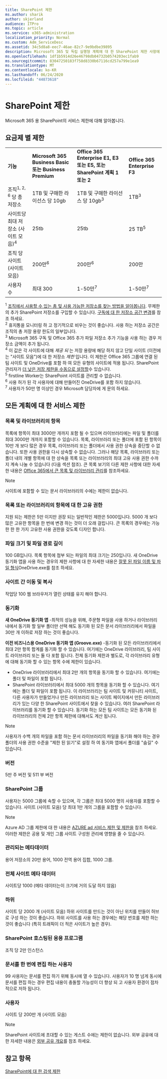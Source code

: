 ```yaml
---
title: SharePoint 제한
ms.author: sharik
author: skjerland
audience: ITPro
ms.topic: article
ms.service: o365-administration
localization_priority: Normal
ms.custom: Adm_ServiceDesc
ms.assetid: 34c5d8a8-eec7-46ae-82c7-9e9bdbe39895
description: Microsoft 365 및 독립 실행형 계획에 대 한 SharePoint 제한 사항에 대해 알아봅니다.
ms.openlocfilehash: 1df1b5914d26e46798db04732b0574203ec1fab9
ms.sourcegitcommit: 83047250183f758d8330b67116cd257a799e1ea9
ms.translationtype: MT
ms.contentlocale: ko-KR
ms.lasthandoff: 06/24/2020
ms.locfileid: "44873618"
---
```

# <a name="sharepoint-limits"></a>SharePoint 제한

Microsoft 365 용 SharePoint의 서비스 제한에 대해 알아봅니다.
  
## <a name="limits-by-plan"></a>요금제 별 제한 

|||||
|:-----|:-----|:-----|:-----|
|**기능** <br/> |**Microsoft 365 Business Basic 또는 Business Premium** <br/> |**Office 365 Enterprise E1, E3 또는 E5, 또는 SharePoint 계획 1 또는 2** <br/> | **Office 365 Enterprise F3** <br/> |
|조직<sup>1, 2, 6</sup> 당 총 저장소 <br/> |1TB 및 구매한 라이선스 당 10gb  <br/> |1TB 및 구매한 라이선스 당 10gb<sup>3</sup> <br/> |1TB<sup>3</sup> <br/> |
|사이트당 최대 저장소 (사이트 모음)<sup>4</sup><br/> |25tb <br/> |25tb <br/> |25 TB<sup>5</sup> <br/> |
|조직 당 사이트 (사이트 모음)  <br/> |200만<sup>6</sup> <br/> |200만<sup>6</sup> <br/> |200만<br/> |
|사용자 수  <br/> |최대 300  <br/> |1-50만<sup>7</sup> <br/> |1-50만<sup>7</sup> <br/> |
   
<sup>1</sup> [조직에서 사용할 수 있는 총 및 사용 가능한 저장소를 찾는 방법을 알아봅니다](/sharepoint/manage-site-collection-storage-limits). 무제한의 추가 SharePoint 저장소를 구입할 수 있습니다. [구독에 대 한 저장소 공간 변경](/office365/admin/subscriptions-and-billing/add-storage-space)를 참조 하세요. 
<br/><sup>2</sup> 휴지통을 모니터링 하 고 정기적으로 비우는 것이 좋습니다. 사용 하는 저장소 공간은 조직의 총 저장 용량 한도의 일부입니다. 
<br/> <sup>3</sup> Microsoft 365 구독 및 Office 365 추가 파일 저장소 추가 기능을 사용 하는 경우 저장소 금액이 추가 됩니다. 
<br/> <sup>4</sup> 이 값은 각 사이트에 대해 *제공 되* 는 저장 용량에 해당 하지 않고 단일 사이트 (이전에는 "사이트 모음")에 대 한 저장소 *제한* 입니다. 이 제한은 Office 365 그룹에 연결 된 팀 사이트 및 OneDrive를 포함 하 여 모든 유형의 사이트에 적용 됩니다. SharePoint 관리자가 [더 낮은 저장 제한을 수동으로 설정할](/sharepoint/manage-site-collection-storage-limits#manage-individual-site-storage-limits)수 있습니다. 
<br/> <sup>5</sup> firstline Worker는 SharePoint 사이트를 관리할 수 없습니다. 
<br/> <sup>6</sup> 사용 허가 된 각 사용자에 대해 만들어진 OneDrive를 포함 하지 않습니다. 
<br/> <sup>7</sup> 사용자가 50만 명 이상인 경우 Microsoft 담당자에 게 문의 하세요. 
  
## <a name="service-limits-for-all-plans"></a>모든 계획에 대 한 서비스 제한

### <a name="items-in-lists-and-libraries"></a>목록 및 라이브러리의 항목

목록에 항목이 최대 3000만 개까지 포함 될 수 있으며 라이브러리에는 파일 및 폴더를 최대 3000만 개까지 포함할 수 있습니다. 목록, 라이브러리 또는 폴더에 포함 된 항목이 10만 개 보다 많은 경우 목록, 라이브러리 또는 폴더에서 사용 권한 상속을 중단할 수 없습니다. 또한 사용 권한을 다시 상속할 수 없습니다. 그러나 해당 목록, 라이브러리 또는 폴더 내의 개별 항목에 대 한 상속을 목록 또는 라이브러리의 최대 고유 사용 권한 수까지 계속 나눌 수 있습니다 (다음 섹션 참조). 큰 목록 보기의 다른 제한 사항에 대한 자세한 내용은 [Office 365에서 큰 목록 및 라이브러리 관리](https://support.office.com/article/b4038448-ec0e-49b7-b853-679d3d8fb784)를 참조하세요. 

> [!NOTE]
> 사이트에 포함할 수 있는 문서 라이브러리의 수에는 제한이 없습니다.

### <a name="unique-permissions-for-items-in-a-list-or-library"></a>목록 또는 라이브러리의 항목에 대 한 고유 권한

지원 되는 제한은 5만 이지만 권장 되는 일반적인 제한은 5000입니다. 5000 개 보다 많은 고유한 항목을 한 번에 변경 하는 것이 더 오래 걸립니다. 큰 목록의 경우에는 가능한 한 한 가지 고유한 사용 권한을 갖도록 디자인 합니다.

### <a name="file-size-and-file-path-length"></a>파일 크기 및 파일 경로 길이

100 GB입니다. 목록 항목에 첨부 되는 파일의 최대 크기는 250입니다. 새 OneDrive 동기화 앱을 사용 하는 경우의 제한 사항에 대 한 자세한 내용은 [잘못 된 파일 이름 및 파일 형식](https://support.office.com/article/64883a5d-228e-48f5-b3d2-eb39e07630fa)OneDrive.exe를 참조 하세요.

### <a name="moving-and-copying-across-sites"></a>사이트 간 이동 및 복사

작업당 100 웹 브라우저가 열린 상태를 유지 해야 합니다.

### <a name="sync"></a>동기화

**새 OneDrive 동기화 앱** -최적의 성능을 위해, 주문형 파일을 사용 하거나 라이브러리 내에서 동기화 할 일부 폴더만 선택 해도 동기화 된 모든 문서 라이브러리에서 파일을 30만 개 이하로 저장 하는 것이 좋습니다.

**이전 비즈니스용 OneDrive 동기화 앱 (Groove.exe)** -동기화 된 모든 라이브러리에서 최대 2만 항목 합계를 동기화 할 수 있습니다. 여기에는 OneDrive 라이브러리, 팀 사이트 라이브러리 또는 둘 다 포함 됩니다. 전체 동기화 제한과 별도로, 각 라이브러리 유형에 대해 동기화 할 수 있는 항목 수에 제한이 있습니다.

   - OneDrive 라이브러리에서 최대 2만 개의 항목을 동기화 할 수 있습니다. 여기에는 폴더 및 파일이 포함 됩니다. 
   - SharePoint 라이브러리에서 최대 5000 개의 항목을 동기화 할 수 있습니다. 여기에는 폴더 및 파일이 포함 됩니다. 이 라이브러리는 팀 사이트 및 커뮤니티 사이트, 다른 사용자가 만들었거나 만든 라이브러리 또는 사이트 페이지에서 만든 라이브러리가 있는 다양 한 SharePoint 사이트에서 찾을 수 있습니다. 여러 SharePoint 라이브러리를 동기화 할 수 있습니다. 동기화 하는 모든 팀 사이트는 모든 동기화 된 라이브러리의 전체 2만 항목 제한에 대해서도 계산 됩니다.

> [!NOTE]
> 사용자가 수백 개의 파일을 포함 하는 문서 라이브러리의 파일을 동기화 해야 하는 경우 폴더의 사용 권한 수준을 "제한 된 읽기"로 설정 하 여 동기화 앱에서 폴더를 "숨길" 수 있습니다. 

### <a name="versions"></a>버전

5만 주 버전 및 511 부 버전

### <a name="sharepoint-groups"></a>SharePoint 그룹

사용자는 5000 그룹에 속할 수 있으며, 각 그룹은 최대 5000 명의 사용자를 포함할 수 있습니다. 사이트 (사이트 모음) 당 최대 1만 개의 그룹을 포함할 수 있습니다.

> [!NOTE]
> Azure AD 그룹 제한에 대 한 내용은 [AZURE ad 서비스 제한 및 제한을](/azure/active-directory/users-groups-roles/directory-service-limits-restrictions) 참조 하세요. 이러한 제한은 공용 및 개인 그룹 사이트 구성원 관리에 영향을 줄 수 있습니다. 

### <a name="managed-metadata"></a>관리되는 메타데이터

용어 저장소의 20만 용어, 1000 전역 용어 집합, 1000 그룹.

### <a name="overall-site-metadata"></a>전체 사이트 메타 데이터

사이트당 1000 (메타 데이터는이 크기에 거의 도달 하지 않음)

### <a name="subsites"></a>하위 

사이트 당 2000 개 (사이트 모음) 하위 사이트를 만드는 것이 아닌 위치를 만들어 허브로 구성 하는 것이 좋습니다. 하위 사이트를 사용 하는 경우에는 해당 번호를 제한 하는 것이 좋습니다 (특히 트래픽이 더 적은 사이트가 높은 경우).

### <a name="sharepoint-hosted-applications"></a>SharePoint 호스팅된 응용 프로그램

조직 당 2만 인스턴스

### <a name="people-editing-a-document-at-the-same-time"></a>문서를 한 번에 편집 하는 사용자

99 사용자는 문서를 편집 하기 위해 동시에 열 수 있습니다. 사용자가 10 명 넘게 동시에 문서를 편집 하는 경우 편집 내용이 충돌할 가능성이 더 향상 되 고 사용자 환경이 점차적으로 저하 됩니다.

### <a name="users"></a>사용자

사이트 당 200만 개 (사이트 모음)
   
> [!NOTE]
> SharePoint 사이트에 초대할 수 있는 게스트 수에는 제한이 없습니다. 외부 공유에 대 한 자세한 내용은 [외부 공유 개요](/sharepoint/external-sharing-overview)를 참조 하세요.

## <a name="see-also"></a>참고 항목

[SharePoint에 대 한 검색 제한](/sharepoint/search-limits)
